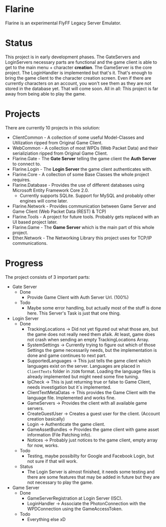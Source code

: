 
# Flarine
Flarine is an experimental FlyFF Legacy Server Emulator.

# Status
This project is in early development phases. The GateServers and LoginServers necessary parts are functional and the game client is able to get to the main menu + character **creation**. 
The GameServer is the core project. The LoginHandler is implemented but that's it. That's enough to bring the game client to the character creation screen. Even if there are currently characters on an account, you won't see them as they are not stored in the database yet. That will come soon.
All in all: This project is far away from being able to play the game.

# Projects
There are currently 10 projects in this solution:
* ClientCommon - A collection of some useful Model-Classes and Utilization ripped from Original Game Client.
* WebCommon - A collection of most WPDs (Web Packet Data) and their serializiation ripped from Original Game Client.
* Flarine.Gate - The **Gate Server** telling the game client the **Auth Server** to connect to.
* Flarine.Login - The **Login Server** the game client authenticates with.
* Flarine.Core - A collection of some Base Classes the whole project requires.
* Flarine.Database - Provides the use of different databases using Microsoft Entity Framework Core 2.0.
    * Currently supports SQLite. Support for MySQL and probably other engines will come later.
* Flarine.Network - Provides communication between Game Server and Game Client (Web Packet Data (REST) & TCP)
* Flarine.Tools - A project for future tools. Probably gets replaced with an UI based project later.
* Flarine.Game - The **Game Server** which is the main part of this whole project.
* Ether.Network - The Networking Library this project uses for TCP/IP communications.

# Progress
The project consists of 3 important parts:
* Gate Server
    * Done
        * Provide Game Client with Auth Server Url. (100%)
    * Todo
        * Maybe some error handling, but actually most of the stuff is done here. This Server's Task is just that one thing.
* Login Server
    * Done
        * TrackingLocations -> Did not yet figured out what those are, but the game does not really need them afaik. At least, game does not crash when sending an empty TrackingLocations Array.
        * SystemSettings -> Currently trying to figure out which of those Settings the game necessarily needs, but the implementation is done and game continues to next part.
        * SupportedLanguages -> This just tells the game client which languages exist on the server. Languages are placed in `ClientTexts` folder in `JSON` format. Loading the language files is already implemented but might need some fine tuning.
        * IpCheck -> This is just returning true or false to Game Client, needs investigation but it´s implemented.
        * ClientTextMetaDatas -> This provides the Game Client with the language file. Implemented and works fine.
        * GameServers -> Provides the client with all available game servers.
        * CreateGuestUser -> Creates a guest user for the client. (Account creation basically)
        * Login -> Authenticate the game client.
        * GameAssetBundles -> Provides the game client with game asset information (File Patching info).
        * Notices -> Probably just notices to the game client, empty array for now, works.
    * Todo
        * Testing, maybe possibilty for Google and Facebook Login, but not sure if that will work.
    * Status
        * The Login Server is almost finished, it needs some testing and there are some features that may be added in future but they are not necessary to play the game.
* Game Server
    * Done
        * GameServerRegistration at Login Server (ISC).
        * LoginHandler -> Associate the PhotonConnection with the WPDConnection using the GameAccessToken.
    * Todo
        * Everything else xD
